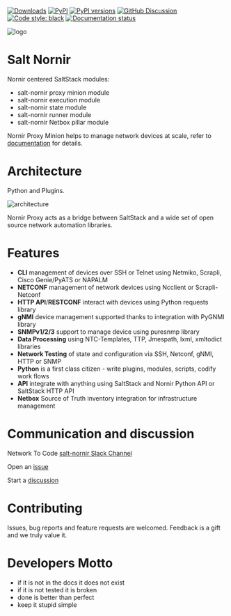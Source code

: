 [![Downloads][pepy-downloads-badge]][pepy-downloads-link]
[![PyPI][pypi-latest-release-badge]][pypi-latest-release-link]
[![PyPI versions][pypi-versions-badge]][pypi-versions-link]
[![GitHub Discussion][github-discussions-badge]][github-discussions-link]
[![Code style: black][black-badge]][black-link]
[![Documentation status][readthedocs-badge]][readthedocs-link]

![logo][logo]

# Salt Nornir

Nornir centered SaltStack modules:

- salt-nornir proxy minion module
- salt-nornir execution module
- salt-nornir state module
- salt-nornir runner module
- salt-nornir Netbox pillar module

Nornir Proxy Minion helps to manage network devices at scale, refer to
[documentation](https://salt-nornir.readthedocs.io/en/latest/index.html)
for details.

# Architecture

Python and Plugins.

![architecture][architecture]

Nornir Proxy acts as a bridge between SaltStack and a wide set of open
source network automation libraries.

# Features

- **CLI** management of devices over SSH or Telnet using Netmiko, Scrapli, Cisco Genie/PyATS or NAPALM
- **NETCONF** management of network devices using Ncclient or Scrapli-Netconf
- **HTTP API**/**RESTCONF** interact with devices using Python requests library
- **gNMI** device management supported thanks to integration with PyGNMI library
- **SNMPv1/2/3** support to manage device using puresnmp library
- **Data Processing** using NTC-Templates, TTP, Jmespath, lxml, xmltodict libraries
- **Network Testing** of state and configuration via SSH, Netconf, gNMI, HTTP or SNMP
- **Python** is a first class citizen - write plugins, modules, scripts, codify work flows
- **API** integrate with anything using SaltStack and Nornir Python API or SaltStack HTTP API
- **Netbox** Source of Truth inventory integration for infrastructure management

# Communication and discussion

Network To Code [salt-nornir Slack Channel](https://app.slack.com/client/T09LQ7E9E/C02MPR34DGF)

Open an [issue](https://github.com/dmulyalin/salt-nornir/issues)

Start a [discussion](https://github.com/dmulyalin/salt-nornir/discussions)

# Contributing

Issues, bug reports and feature requests are welcomed. Feedback is a gift and we truly value it.

# Developers Motto

- if it is not in the docs it does not exist
- if it is not tested it is broken
- done is better than perfect
- keep it stupid simple

[logo]:                        docs/source/_images/SaltNornirLogo.png "salt nornir logo"
[architecture]:                docs/source/_images/Nornir_proxy_minion_architecture_v2.png "salt nornir architecture"
[pepy-downloads-badge]:        https://pepy.tech/badge/salt-nornir
[pepy-downloads-link]:         https://pepy.tech/project/salt-nornir
[pypi-versions-badge]:         https://img.shields.io/pypi/pyversions/salt-nornir.svg
[pypi-versions-link]:          https://pypi.python.org/pypi/salt-nornir/
[readthedocs-badge]:           https://readthedocs.org/projects/salt-nornir/badge/?version=latest
[readthedocs-link]:            http://salt-nornir.readthedocs.io/?badge=latest
[pypi-latest-release-badge]:   https://img.shields.io/pypi/v/salt-nornir.svg
[pypi-latest-release-link]:    https://pypi.python.org/pypi/salt-nornir
[github-discussions-link]:     https://github.com/dmulyalin/salt-nornir/discussions
[github-discussions-badge]:    https://img.shields.io/static/v1?label=Discussions&message=Ask&color=blue&logo=github
[black-badge]:                 https://img.shields.io/badge/code%20style-black-000000.svg
[black-link]:                  https://github.com/psf/black
[github-tests-badge]:          https://github.com/dmulyalin/salt-nornir/actions/workflows/main.yml/badge.svg
[github-tests-link]:           https://github.com/dmulyalin/salt-nornir/actions
